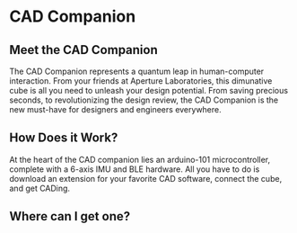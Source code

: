 # CAD Companion
## Meet the CAD Companion
The CAD Companion represents a quantum leap in human-computer interaction. From your friends at Aperture Laboratories, this dimunative cube is all you need to unleash your design potential. From saving precious seconds, to revolutionizing the design review, the CAD Companion is the new must-have for designers and engineers everywhere. 

## How Does it Work?
At the heart of the CAD companion lies an arduino-101 microcontroller, complete with a 6-axis IMU and BLE hardware. All you have to do is download an extension for your favorite CAD software, connect the cube, and get CADing.

## Where can I get one?
